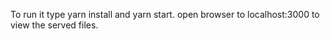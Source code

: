   To run it type yarn install and yarn start.
  open browser to localhost:3000 to view the served files.